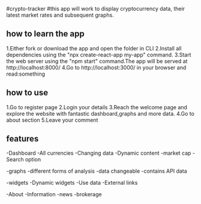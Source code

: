 #crypto-tracker
#this app will work to display cryptocurrency data, their latest market rates and subsequent graphs.

## how to learn the app
1.Either fork or download the app and open the folder in CLI
2.Install all dependencies using the "npx create-react-app my-app" command.
3.Start the web server using the "npm start" command.The app will be served at http://localhost:8000/
4.Go to http://localhost:3000/ in your browser and read:something

## how to use
1.Go to register page
2.Login your details
3.Reach the welcome page and explore the website with fantastic dashboard,graphs and more data.
4.Go to about section
5.Leave your comment

## features
-Dashboard
     -All currencies
     -Changing data
     -Dynamic content
     -market cap
     -Search option
     
-graphs
  -different forms of analysis
  -data changeable
  -contains API data
  
-widgets
    -Dynamic widgets
    -Use data
    -External links
    
-About
    -Information
    -news
    -brokerage
    
